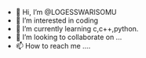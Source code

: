 - 👋 Hi, I’m @LOGESSWARISOMU
- 👀 I’m interested in coding
- 🌱 I’m currently learning c,c++,python.
- 💞️ I’m looking to collaborate on ...
- 📫 How to reach me ....

<!---
LOGESSWARISOMU/LOGESSWARISOMU is a ✨ special ✨ repository because its `README.md` (this file) appears on your GitHub profile.
You can click the Preview link to take a look at your changes.
--->
